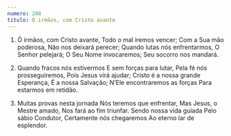 ```yaml
---
numero: 288
titulo: Ó irmãos, com Cristo avante
---
```

1. Ó irmãos, com Cristo avante,
   Todo o mal iremos vencer;
   Com a Sua mão poderosa,
   Não nos deixará perecer;
   Quando lutas nós enfrentarmos,
   O Senhor pelejará;
   O Seu Nome invocaremos;
   Seu socorro nos mandará.

2. Quando fracos nós estivermos
   E sem forças para lutar,
   Pela fé nós prosseguiremos,
   Pois Jesus virá ajudar;
   Cristo é a nossa grande Esperança,
   É a nossa Salvação;
   N’Ele encontraremos as forças
   Para estarmos em retidão.

3. Muitas provas nesta jornada
   Nós teremos que enfrentar,
   Mas Jesus, o Mestre amado,
   Nos fará ao fim triunfar.
   Sendo nossa vida guiada
   Pelo sábio Condutor,
   Certamente nós chegaremos
   Ao eterno lar de esplendor.

